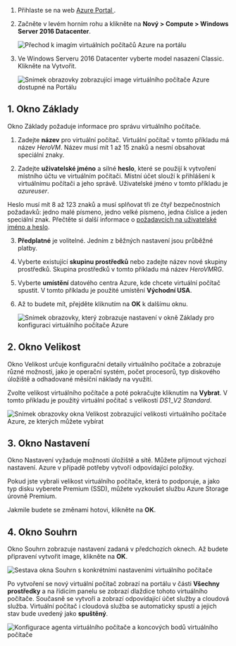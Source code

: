 1. Přihlaste se na web [Azure Portal ](https://portal.azure.com).

2. Začněte v levém horním rohu a klikněte na **Nový > Compute > Windows Server 2016 Datacenter**.

    ![Přechod k imagím virtuálních počítačů Azure na portálu](./media/virtual-machines-common-portal-create-fqdn/marketplace-new.png)

3. Ve Windows Serveru 2016 Datacenter vyberte model nasazení Classic. Klikněte na Vytvořit.

    ![Snímek obrazovky zobrazující image virtuálního počítače Azure dostupné na Portálu](./media/virtual-machines-common-portal-create-fqdn/deployment-classic-model.png)

## <a name="1-basics-blade"></a>1. Okno Základy

Okno Základy požaduje informace pro správu virtuálního počítače.

1. Zadejte **název** pro virtuální počítač. Virtuální počítač v tomto příkladu má název _HeroVM_. Název musí mít 1 až 15 znaků a nesmí obsahovat speciální znaky.

2. Zadejte **uživatelské jméno** a silné **heslo**, které se použijí k vytvoření místního účtu ve virtuálním počítači. Místní účet slouží k přihlášení k virtuálnímu počítači a jeho správě. Uživatelské jméno v tomto příkladu je _azureuser_.

 Heslo musí mít 8 až 123 znaků a musí splňovat tři ze čtyř bezpečnostních požadavků: jedno malé písmeno, jedno velké písmeno, jedna číslice a jeden speciální znak. Přečtěte si další informace o [požadavcích na uživatelské jméno a heslo](../articles/virtual-machines/windows/faq.md).

3. **Předplatné** je volitelné. Jedním z běžných nastavení jsou průběžné platby.

4. Vyberte existující **skupinu prostředků** nebo zadejte název nové skupiny prostředků. Skupina prostředků v tomto příkladu má název _HeroVMRG_.

5. Vyberte **umístění** datového centra Azure, kde chcete virtuální počítač spustit. V tomto příkladu je použité umístění **Východní USA**.

6. Až to budete mít, přejděte kliknutím na **OK** k dalšímu oknu.

    ![Snímek obrazovky, který zobrazuje nastavení v okně Základy pro konfiguraci virtuálního počítače Azure](./media/virtual-machines-common-portal-create-fqdn/basics-blade-classic.png)

## <a name="2-size-blade"></a>2. Okno Velikost

Okno Velikost určuje konfigurační detaily virtuálního počítače a zobrazuje různé možnosti, jako je operační systém, počet procesorů, typ diskového úložiště a odhadované měsíční náklady na využití.  

Zvolte velikost virtuálního počítače a poté pokračujte kliknutím na **Vybrat**. V tomto příkladu je použitý virtuální počítač s velikostí _DS1_\__V2 Standard_.

  ![Snímek obrazovky okna Velikost zobrazující velikosti virtuálního počítače Azure, ze kterých můžete vybírat](./media/virtual-machines-common-portal-create-fqdn/vm-size-classic.png)


## <a name="3-settings-blade"></a>3. Okno Nastavení

Okno Nastavení vyžaduje možnosti úložiště a sítě. Můžete přijmout výchozí nastavení. Azure v případě potřeby vytvoří odpovídající položky.

Pokud jste vybrali velikost virtuálního počítače, která to podporuje, a jako typ disku vyberete Premium (SSD), můžete vyzkoušet službu Azure Storage úrovně Premium.

Jakmile budete se změnami hotovi, klikněte na **OK**.

## <a name="4-summary-blade"></a>4. Okno Souhrn

Okno Souhrn zobrazuje nastavení zadaná v předchozích oknech. Až budete připravení vytvořit image, klikněte na **OK**.

 ![Sestava okna Souhrn s konkrétními nastaveními virtuálního počítače](./media/virtual-machines-common-portal-create-fqdn/summary-blade-classic.png)

Po vytvoření se nový virtuální počítač zobrazí na portálu v části **Všechny prostředky** a na řídicím panelu se zobrazí dlaždice tohoto virtuálního počítače. Současně se vytvoří a zobrazí odpovídající účet služby a cloudová služba. Virtuální počítač i cloudová služba se automaticky spustí a jejich stav bude uvedený jako **spuštěný**.

 ![Konfigurace agenta virtuálního počítače a koncových bodů virtuálního počítače](./media/virtual-machines-common-portal-create-fqdn/portal-with-new-vm.png)
